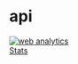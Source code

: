 # api 



<!-- Start of StatCounter Code for Blogger / Blogspot -->
<script type="text/javascript">
    //<![CDATA[
    var sc_project=11135970; 
    var sc_invisible=0; 
    var sc_security="316ed9a8"; 
    var scJsHost = (("https:" == document.location.protocol) ? "https://secure." : "http://www.");
    document.write("<sc"+"ript type='text/javascript' src='" + scJsHost+ "statcounter.com/counter/counter_xhtml.js'></"+"script>");
    //]]>
</script>
<noscript>
    <div class="statcounter">
        <a title="web analytics" href="http://statcounter.com/" class="statcounter">
            <img class="statcounter" src="//c.statcounter.com/11135970/0/316ed9a8/0/" alt="web analytics" />
        </a>
    </div>
</noscript>
<a href="http://statcounter.com/p11135970/?guest=1">Stats</a>
<!-- End of StatCounter Code for Blogger / Blogspot -->